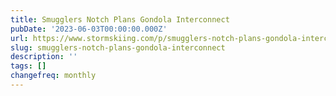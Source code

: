 ```yaml
---
title: Smugglers Notch Plans Gondola Interconnect
pubDate: '2023-06-03T00:00:00.000Z'
url: https://www.stormskiing.com/p/smugglers-notch-plans-gondola-interconnect
slug: smugglers-notch-plans-gondola-interconnect
description: ''
tags: []
changefreq: monthly
---
```


<!-- Add post content below -->
